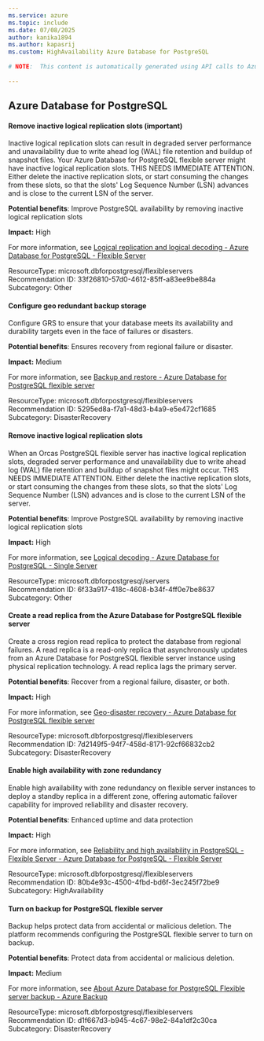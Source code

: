 ```yaml
---
ms.service: azure
ms.topic: include
ms.date: 07/08/2025
author: kanika1894
ms.author: kapasrij
ms.custom: HighAvailability Azure Database for PostgreSQL
  
# NOTE:  This content is automatically generated using API calls to Azure. Any edits made on these files will be overwritten in the next run of the script. 
  
---
```

  
## Azure Database for PostgreSQL  
  
<!--33f26810-57d0-4612-85ff-a83ee9be884a_begin-->

#### Remove inactive logical replication slots (important)  
  
Inactive logical replication slots can result in degraded server performance and unavailability due to write ahead log (WAL) file retention and buildup of snapshot files. Your Azure Database for PostgreSQL flexible server might have inactive logical replication slots. THIS NEEDS IMMEDIATE ATTENTION. Either delete the inactive replication slots, or start consuming the changes from these slots, so that the slots' Log Sequence Number (LSN) advances and is close to the current LSN of the server.  
  
**Potential benefits**: Improve PostgreSQL availability by removing inactive logical replication slots  

**Impact:** High
  
For more information, see [Logical replication and logical decoding - Azure Database for PostgreSQL - Flexible Server ](https://aka.ms/azure_postgresql_flexible_server_logical_decoding)  

ResourceType: microsoft.dbforpostgresql/flexibleservers  
Recommendation ID: 33f26810-57d0-4612-85ff-a83ee9be884a  
Subcategory: Other

<!--33f26810-57d0-4612-85ff-a83ee9be884a_end-->

<!--5295ed8a-f7a1-48d3-b4a9-e5e472cf1685_begin-->

#### Configure geo redundant backup storage  
  
Configure GRS to ensure that your database meets its availability and durability targets even in the face of failures or disasters.  
  
**Potential benefits**: Ensures recovery from regional failure or disaster.  

**Impact:** Medium
  
For more information, see [Backup and restore - Azure Database for PostgreSQL flexible server](https://aka.ms/PGGeoBackup)  

ResourceType: microsoft.dbforpostgresql/flexibleservers  
Recommendation ID: 5295ed8a-f7a1-48d3-b4a9-e5e472cf1685  
Subcategory: DisasterRecovery

<!--5295ed8a-f7a1-48d3-b4a9-e5e472cf1685_end-->


<!--6f33a917-418c-4608-b34f-4ff0e7be8637_begin-->

#### Remove inactive logical replication slots  
  
When an Orcas PostgreSQL flexible server has inactive logical replication slots, degraded server performance and unavailability due to write ahead log (WAL) file retention and buildup of snapshot files might occur. THIS NEEDS IMMEDIATE ATTENTION. Either delete the inactive replication slots, or start consuming the changes from these slots, so that the slots' Log Sequence Number (LSN) advances and is close to the current LSN of the server.  
  
**Potential benefits**: Improve PostgreSQL availability by removing inactive logical replication slots  

**Impact:** High
  
For more information, see [Logical decoding - Azure Database for PostgreSQL - Single Server ](https://aka.ms/azure_postgresql_logical_decoding)  

ResourceType: microsoft.dbforpostgresql/servers  
Recommendation ID: 6f33a917-418c-4608-b34f-4ff0e7be8637  
Subcategory: Other

<!--6f33a917-418c-4608-b34f-4ff0e7be8637_end-->

<!--7d2149f5-94f7-458d-8171-92cf66832cb2_begin-->

#### Create a read replica from the Azure Database for PostgreSQL flexible server  
  
Create a cross region read replica to protect the database from regional failures. A read replica is a read-only replica that asynchronously updates from an Azure Database for PostgreSQL flexible server instance using physical replication technology. A read replica lags the primary server.  
  
**Potential benefits**: Recover from a regional failure, disaster, or both.  

**Impact:** High
  
For more information, see [Geo-disaster recovery - Azure Database for PostgreSQL flexible server](/azure/postgresql/flexible-server/concepts-geo-disaster-recovery)  

ResourceType: microsoft.dbforpostgresql/flexibleservers  
Recommendation ID: 7d2149f5-94f7-458d-8171-92cf66832cb2  
Subcategory: DisasterRecovery

<!--7d2149f5-94f7-458d-8171-92cf66832cb2_end-->

<!--80b4e93c-4500-4fbd-bd6f-3ec245f72be9_begin-->

#### Enable high availability with zone redundancy  
  
Enable high availability with zone redundancy on flexible server instances to deploy a standby replica in a different zone, offering automatic failover capability for improved reliability and disaster recovery.  
  
**Potential benefits**: Enhanced uptime and data protection  

**Impact:** High
  
For more information, see [Reliability and high availability in PostgreSQL - Flexible Server - Azure Database for PostgreSQL - Flexible Server](https://aka.ms/learnmore_dbforpostgresql_flexibleservers)  

ResourceType: microsoft.dbforpostgresql/flexibleservers  
Recommendation ID: 80b4e93c-4500-4fbd-bd6f-3ec245f72be9  
Subcategory: HighAvailability

<!--80b4e93c-4500-4fbd-bd6f-3ec245f72be9_end-->

<!--d1f667d3-b945-4c67-98e2-84a1df2c30ca_begin-->

#### Turn on backup for PostgreSQL flexible server  
  
Backup helps protect data from accidental or malicious deletion. The platform recommends configuring the PostgreSQL flexible server to turn on backup.  
  
**Potential benefits**: Protect data from accidental or malicious deletion.  

**Impact:** Medium
  
For more information, see [About Azure Database for PostgreSQL Flexible server backup - Azure Backup](/azure/backup/backup-azure-database-postgresql-flex-overview)  

ResourceType: microsoft.dbforpostgresql/flexibleservers  
Recommendation ID: d1f667d3-b945-4c67-98e2-84a1df2c30ca  
Subcategory: DisasterRecovery

<!--d1f667d3-b945-4c67-98e2-84a1df2c30ca_end-->

<!--articleBody-->
